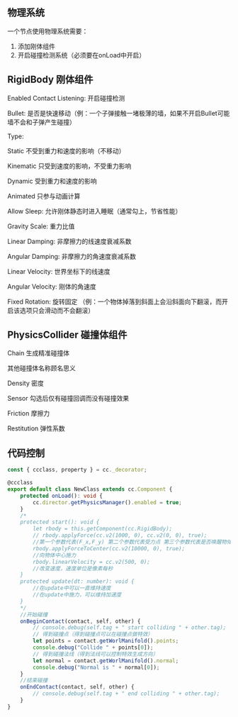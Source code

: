 ## 物理系统

一个节点使用物理系统需要：

1.  添加刚体组件
2.  开启碰撞检测系统（必须要在onLoad中开启）



## RigidBody 刚体组件

Enabled Contact Listening: 开启碰撞检测

Bullet: 是否是快速移动（例：一个子弹接触一堵极薄的墙，如果不开启Bullet可能墙不会和子弹产生碰撞）

Type: 

Static 不受到重力和速度的影响（不移动）

Kinematic 只受到速度的影响，不受重力影响

Dynamic 受到重力和速度的影响

Animated 只参与动画计算

Allow Sleep: 允许刚体静态时进入睡眠（通常勾上，节省性能）

Gravity Scale: 重力比值

Linear Damping: 非摩擦力的线速度衰减系数

Angular Damping: 非摩擦力的角速度衰减系数

Linear Velocity: 世界坐标下的线速度

Angular Velocity: 刚体的角速度

Fixed Rotation: 旋转固定 （例：一个物体掉落到斜面上会沿斜面向下翻滚，而开启该选项只会滑动而不会翻滚）



## PhysicsCollider 碰撞体组件

Chain 生成精准碰撞体

其他碰撞体名称顾名思义

Density 密度

Sensor 勾选后仅有碰撞回调而没有碰撞效果

Friction 摩擦力

Restitution 弹性系数



## 代码控制

```typescript
const { ccclass, property } = cc._decorator;

@ccclass
export default class NewClass extends cc.Component {
    protected onLoad(): void {
        cc.director.getPhysicsManager().enabled = true;
    }
    /*
    protected start(): void {
        let rbody = this.getComponent(cc.RigidBody);
        // rbody.applyForce(cc.v2(1000, 0), cc.v2(0, 0), true);
        //第一个参数代表(F_x,F_y) 第二个参数代表受力点 第三个参数代表是否唤醒物体
        rbody.applyForceToCenter(cc.v2(10000, 0), true);
        //向物体中心施力
        rbody.linearVelocity = cc.v2(500, 0);
        //改变速度，速度单位是像素每秒   
    }
    protected update(dt: number): void {
        //在update中可以一直维持速度
        //在update中施力，可以维持加速度
    }
    */
    //开始碰撞
    onBeginContact(contact, self, other) {
        // console.debug(self.tag + " start colliding " + other.tag);
        // 得到碰撞点（得到碰撞点可以在碰撞点做特效）
        let points = contact.getWorlManifold().points;
        console.debug("Collide " + points[0]);
        // 得到碰撞法线（得到法线可以控制特效生成方向）
        let normal = contact.getWorlManifold().normal;
        console.debug("Normal is " + normal[0]);
    }
    //结束碰撞
    onEndContact(contact, self, other) {
        // console.debug(self.tag + " end colliding " + other.tag);
    }
}
```

